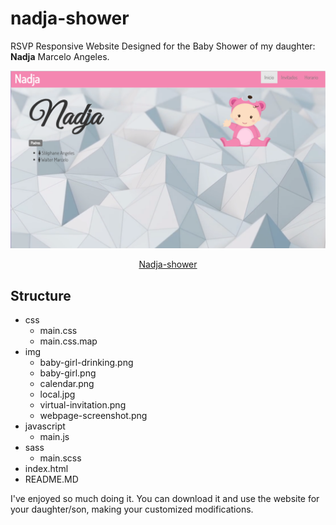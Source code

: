 # nadja-shower
RSVP Responsive Website Designed for the Baby Shower of my daughter: **Nadja** Marcelo Angeles.

<center><img src="img\webpage-screenshot.png" alt="Website screenshot">

[Nadja-shower](https://droxine.github.io/nadja-shower/ "Hosted with GitHub Pages")</center>

## Structure
- css
    - main.css
    - main.css.map
- img
    - baby-girl-drinking.png
    - baby-girl.png
    - calendar.png
    - local.jpg
    - virtual-invitation.png 
    - webpage-screenshot.png
- javascript
    - main.js
- sass
    - main.scss
- index.html
- README.MD

I've enjoyed so much doing it. You can download it and use the website for your daughter/son, making your customized modifications.